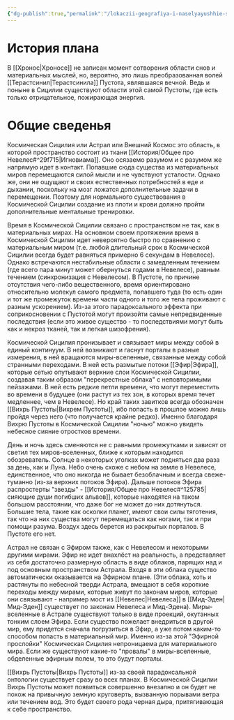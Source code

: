 ```yaml
---
{"dg-publish":true,"permalink":"/lokaczii-geografiya-i-naselyayushhie-sushhestva/kosmicheskaya-sicziliya/kosmicheskaya-sicziliya-astralnyj-plan-vneshnij-kosmos/","dgPassFrontmatter":true}
---
```


# История плана

В [[Хронос\|Хроносе]] не записан момент сотворения области снов и материальных мыслей, но, вероятно, это лишь преобразованная волей [[Терастсинил\|Терастсинила]] Пустота, являвшаяся вечной. Ведь и поныне в Сицилии существуют области этой самой Пустоты, где есть только отрицательное, пожирающая энергия.

# Общие сведенья

Космическая Сицилия или Астрал или Внешний Космос это область, в которой пространство состоит из ткани [[История/Общее про Невелес#^29f715\|Игновиама]]. Оно осязаемо разумом и с разумом же напрямую идет в контакт. Попавшие сюда существа из материальных миров перемещаются силой мысли и не чувствуют усталости. Однако же, они не ощущают и своих естественных потребностей в еде и дыхании, поскольку на мозг ложатся дополнительные задачи в перемещении. Поэтому для нормального существования в Космической Сицилии создание из плоти и крови должно пройти дополнительные ментальные тренировки.

Время в Космической Сицилии связано с пространством не так, как в материальных мирах. На основном своем протяжении время в Космической Сицилии идет невероятно быстро по сравнению с материальным миром (т.е. любой длительный срок в Космической Сицилии всегда будет равняться примерно 6 секундам в Невелесе). Однако встречаются нестабильные области с замедленным течением (где всего пара минут может обернуться годами в Невелесе), равным течением (синхронизация с Невелесом). В Пустоте, по причине отсутствия чего-либо вещественного, время ориентировано относительно молекул самого предмета, попавшего туда (то есть один и тот же промежуток времени части одного и того же тела проживают с разным ускорением). Из-за этого парадоксального эффекта при соприкосновении с Пустотой могут произойти самые непредвиденные последствия (если это живое существо - то последствиями могут быть как и некроз тканей, так и легкая шизофрения).

Космической Сицилия пронизывает и связывает миры между собой в единый континуум. В ней возникают и гаснут порталы в разные измерения, в ней вращаются миры-вселенные, связанные между собой странными переходами. В ней есть размытые потоки [[Эфир\|Эфира]], которые сетью опутывают верхние слои Космической Сицилии, создавая таким образом "перекрестные облака" с неповторимыми пейзажами. В ней есть редкие петли времени, что могут переместить во времени в будущее (они растут из тех зон, в которых время течет медленнее, чем в Невелесе). Но край таких завитков всегда обозначен [[Вихрь Пустоты\|Вихрем Пустоты]], ибо попасть в прошлое можно лишь пройдя через него (что получается крайне редко). Именно благодаря Вихрю Пустоты в Космической  Сицилии "ночью" можно увидеть небесное сияние отростков времени.

День и ночь здесь сменяются не с равными промежутками и зависят от светил тех миров-вселенных, ближе к которым находится обозреватель. Солнце в некоторых уголках может подняться два раза за день, как и Луна. Небо очень схоже с небом на земле в Невелесе, единственное, что оно никогда не бывает безоблачным и всегда свеже-туманно (из-за верхних потоков Эфира). Дальше потоков Эфира распростерты "звезды" - [[История/Общее про Невелес#^125785\|сияющие души погибших альвов]], которые находятся на таком большом расстоянии, что даже бог не может до них дотянуться.
Большие тела, такие как осколки планет, имеют свои силы тяготения, так что на них существа могут перемещаться как ногами, так и при помощи разума.
Воздух здесь берется из раскрытых порталов. В Пустоте его нет.

Астрал не связан с Эфиром также, как с Невелесом и некоторыми другими мирами. Эфир не идет внахлёст на реальность, а представляет из себя достаточно размерную область в виде облаков, парящих над и под основным пространством Астрала. Входя в эти облака существо автоматически оказывается на Эфирном плане. (Эти облака, хоть и растянуты по небесной тверди Астрала, вмещают в себя короткие переходы между мирами, которые живут по законам миров, которые они связывают - например мост из [[Невелес\|Невелеса]] в [[Мид-Эден\|Мид-Эден]] существует по законам Невелеса и Мид-Эдена).
Миры-вселенные в Астрале существуют только в виде проекций, окутанных тонким слоем Эфира. Если существо пожелает внедриться в другой мир, ему придется сначала погрузиться в Эфир, а уже потом каким-то способом попасть в материальный мир. Именно из-за этой "Эфирной прослойки" Космическая Сицилия непроницаема для материального мира. Если же существуют какие-то "провалы" в миры-вселенные, обделенные эфирным полем, то это будут порталы.

[[Вихрь Пустоты\|Вихрь Пустоты]] из-за своей парадоксальной онтологии существует сразу во всех планах. В Космической Сицилии Вихрь Пустоты может появиться совершенно внезапно и он будет не похож на привычную земную круговерть, вызванную порывами ветра или течением вод. Это будет своего рода черная дыра, притягивающая к себе пространство.
